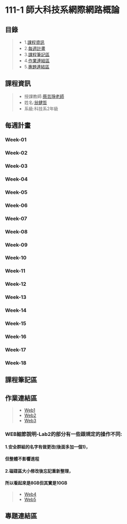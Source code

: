 # 111-1 師大科技系網際網路概論
## 目錄
> * 1.[課程資訊](https://github.com/Robbish1106/Web#%E8%AA%B2%E7%A8%8B%E8%B3%87%E8%A8%8A)
> * 2.[每週計畫](https://github.com/Robbish1106/Web#%E6%AF%8F%E9%80%B1%E8%A8%88%E7%95%AB)
> * 3.[課程筆記區](https://github.com/Robbish1106/Web#%E8%AA%B2%E7%A8%8B%E7%AD%86%E8%A8%98%E5%8D%80)
> * 4.[作業連結區](https://github.com/Robbish1106/Web#%E4%BD%9C%E6%A5%AD%E9%80%A3%E7%B5%90%E5%8D%80)
> * 5.[專題連結區](https://github.com/Robbish1106/Web#%E5%B0%88%E9%A1%8C%E9%80%A3%E7%B5%90%E5%8D%80)
## 課程資訊
> * 授課教師:[蔡芸琤老師](https://github.com/pecu?tab=repositories)
> * 姓名:[翁健哲](https://robbish1106.github.io/Web/bootstrap/blog/index.html)
> * 系級:科技系2年級
## 每週計畫
### Week-01
### Week-02
### Week-03
### Week-04
### Week-05
### Week-06
### Week-07
### Week-08
### Week-09
### Week-10
### Week-11
### Week-12
### Week-13
### Week-14
### Week-15
### Week-16
### Week-17
### Week-18
## 課程筆記區
## 作業連結區
> * [Web1](https://www.youtube.com/watch?v=h-r7c8b9df4)
> * [Web2](https://www.youtube.com/watch?v=jelgsIkgBb8)
> * [Web3](https://www.youtube.com/watch?v=5OyDgDRGn3I)
### WEB細節說明-Lab2的部分有一些跟規定的操作不同:
#### 1.安全群組的名字有做更改(後面多加一個1)，
####   但整體不影響進程
#### 2.磁碟區大小修改後忘記重新整理，
####   所以看起來是8GB但其實是10GB
> * [Web4](https://www.youtube.com/watch?v=z0MUX8CcuIE)
> * [Web5]()
## 專題連結區
